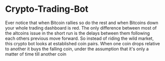 # Crypto-Trading-Bot
Ever notice that when Bitcoin rallies so do the rest and when Bitcoins down your whole trading dashboard is red. 
The only difference between most of the altcoins issue in the short run is the delays between them following each others previous move forward. 
So instead of riding the wild market, this crypto bot looks at established coin pairs. When one coin drops 
relative to another it buys the falling coin, under the assumption that it's only a matter of time till another coin 
